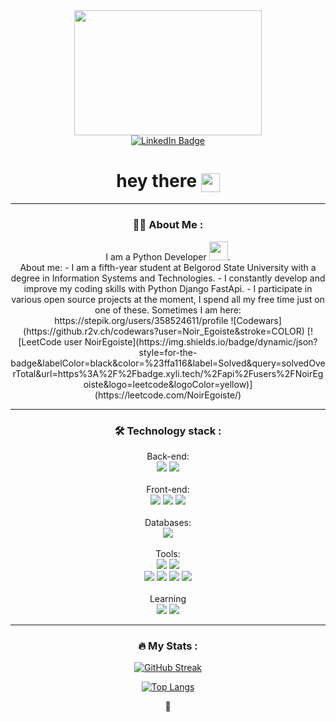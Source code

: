
<div id="header" align="center">
  <img src="https://media.giphy.com/media/3NE7JhJgZBHlMfmNEa/giphy.gif" width="300" height="200"/>
</div>

<div id="badges" align="center">
  <a href="https://www.linkedin.com/in/dmitrey-kurchin-625782244/">
    <img src="https://img.shields.io/badge/LinkedIn-blue?style=for-the-badge&logo=linkedin&logoColor=white" alt="LinkedIn Badge"/>
  </a>
<br>
<img src="https://komarev.com/ghpvc/?username=NoirEgoiste&style=flat-square&color=blue" alt=""/>

<h1>
  hey there
  <img src="https://media.giphy.com/media/hvRJCLFzcasrR4ia7z/giphy.gif" align="center" width="30px"/>
</h1>

---

### :man_technologist: About Me :
<div>
I am a Python Developer <img src="https://media.giphy.com/media/WUlplcMpOCEmTGBtBW/giphy.gif" width="30">.
<div id="bio">
  
  <div id="bio-en align="left">
      About me:
             - I am a fifth-year student at Belgorod State University with a degree in Information Systems and Technologies.
             - I constantly develop and improve my coding skills with Python Django FastApi.
             - I participate in various open source projects at the moment, I spend all my free time just on one of these.
      Sometimes I am here:
              https://stepik.org/users/358524611/profile
              ![Codewars](https://github.r2v.ch/codewars?user=Noir_Egoiste&stroke=COLOR)
              [![LeetCode user NoirEgoiste](https://img.shields.io/badge/dynamic/json?style=for-the-badge&labelColor=black&color=%23ffa116&label=Solved&query=solvedOverTotal&url=https%3A%2F%2Fbadge.xyli.tech/%2Fapi%2Fusers%2FNoirEgoiste&logo=leetcode&logoColor=yellow)](https://leetcode.com/NoirEgoiste/)

  </div>

</div>

---

### :hammer_and_wrench: Technology stack :
<div id="backend" align="center">
  Back-end: <br>
  <img src="https://camo.githubusercontent.com/66827c53581cfee18c55618697d74a3c6167932d3c1980fba2019ef7a3e553b0/68747470733a2f2f696d672e736869656c64732e696f2f62616467652f2d507974686f6e2d626c61636b3f7374796c653d666c61742d737175617265266c6f676f3d507974686f6e">
  <img src="https://camo.githubusercontent.com/eb8d7eef4c7ab128ee2e8232f3d22cacf840b84e29023a33523322669db65401/68747470733a2f2f696d672e736869656c64732e696f2f62616467652f2d446a616e676f2d3061616434383f7374796c653d666c61742d737175617265266c6f676f3d446a616e676f">
</div>

<br>

<div id="frontend" align="center">
  Front-end: <br>
  <img src="https://camo.githubusercontent.com/a1309b252e82434062012a8073fa9fc1416a96289b7ca11555577b9fbe1cf03e/68747470733a2f2f696d672e736869656c64732e696f2f62616467652f2d4a6176615363726970742d2532334637444631433f7374796c653d666c61742d737175617265266c6f676f3d6a617661736372697074266c6f676f436f6c6f723d303030303030266c6162656c436f6c6f723d25323346374446314326636f6c6f723d253233464643453541">
  <img src="https://camo.githubusercontent.com/19d98ab99fe0a1a5c00ef27920be3ada8548f2476877db0598960ac2a5f8788d/68747470733a2f2f696d672e736869656c64732e696f2f62616467652f2d435353332d2532333135373242363f7374796c653d666c61742d737175617265266c6f676f3d63737333">
  <img src="https://camo.githubusercontent.com/9a7c8c4ee62739436a191706be9f786a813dc377ce778522da198cb94874dc22/68747470733a2f2f696d672e736869656c64732e696f2f62616467652f2d48544d4c352d2532334534344432373f7374796c653d666c61742d737175617265266c6f676f3d68746d6c35266c6f676f436f6c6f723d666666666666">
</div>

<br>

<div id="databases" align="center">
  Databases: <br>
  <img src="https://camo.githubusercontent.com/1721875facfd6e2c719648650f53fe7eb33ec008e9032d129a9b0bb69f5e8136/68747470733a2f2f696d672e736869656c64732e696f2f62616467652f2d506f737467726573716c2d2532333263336535303f7374796c653d666c61742d737175617265266c6f676f3d506f737467726573716c">

</div>

<br>

<div id="tools" align="center">
  Tools: <br>
  <img src="https://camo.githubusercontent.com/4d015bf250194995d899a5d2b90babf1afc4458c1589b93e58fdfa4119749a49/68747470733a2f2f696d672e736869656c64732e696f2f62616467652f2d446f636b65722d3436613266313f7374796c653d666c61742d737175617265266c6f676f3d646f636b6572266c6f676f436f6c6f723d7768697465">
  <img src="https://camo.githubusercontent.com/96ad28f6e9ecf86dac5b7921a10da4b513dcbb1b052053d99910f7a7b9a98b25/68747470733a2f2f696d672e736869656c64732e696f2f62616467652f2d496e74656c6c694a253230494445412d6666636535613f7374796c653d666c61742d737175617265266c6f676f3d6a6574627261696e73">
  
  <br>
  
  <img src="https://camo.githubusercontent.com/566080f1f10a299450280c8b9430bf6c24ce39b71098ccee2ffed461c1b151d3/68747470733a2f2f696d672e736869656c64732e696f2f62616467652f4c696e75782d626c61636b3f7374796c653d666c61742d737175617265266c6f676f3d6c696e7578">
  <img src="https://camo.githubusercontent.com/edd3031a0956c904634f9a394267a6ba61e9a0bb95c9512a1fbc0725b4014d03/68747470733a2f2f696d672e736869656c64732e696f2f62616467652f2d4769742d626c61636b3f7374796c653d666c61742d737175617265266c6f676f3d676974">
  <img src="https://camo.githubusercontent.com/85dc47a56a4e73ae7b6e64b3b4416785497e74219ae179ae8faaaca10d5a78d9/68747470733a2f2f696d672e736869656c64732e696f2f62616467652f2d4769744875622d3138313731373f7374796c653d666c61742d737175617265266c6f676f3d676974687562">
  <img src="https://camo.githubusercontent.com/35b0a4cb52ffc87fc7c464f9f2527dec988b663d0ae86bf8d542ae5649bd2c9e/68747470733a2f2f696d672e736869656c64732e696f2f62616467652f2d4769744c61622d4643413132313f7374796c653d666c61742d737175617265266c6f676f3d6769746c6162">

</div>

<br>

<div id="learning" align="center">
  Learning <br>
  <img src="https://camo.githubusercontent.com/d543fff80e3669fbdbc647ce25f20917476273ff755a4b0f4f2113a677739dfe/68747470733a2f2f696d672e736869656c64732e696f2f62616467652f2d53716c416c6368656d792d4643413132313f7374796c653d666c61742d737175617265266c6f676f3d53716c416c6368656d79">
  <img src="https://camo.githubusercontent.com/e81292e1ecd7af339d5f3e681ce57064d78cb3e5ce6ae78251644c02c525e281/68747470733a2f2f696d672e736869656c64732e696f2f62616467652f2d466173744150492d2532333030433742373f7374796c653d666c61742d737175617265266c6f676f3d46617374415049">
</div>


---

### :fire: My Stats :

[![GitHub Streak](http://github-readme-streak-stats.herokuapp.com?user=NoirEgoiste&theme=nightowl)](https://git.io/streak-stats)

[![Top Langs](https://github-readme-stats.vercel.app/api/top-langs/?username=NoirEgoiste&layout=compact&theme=tokyonight)](https://github.com/NoirEgoiste/github-readme-stats)


:space_invader:	
